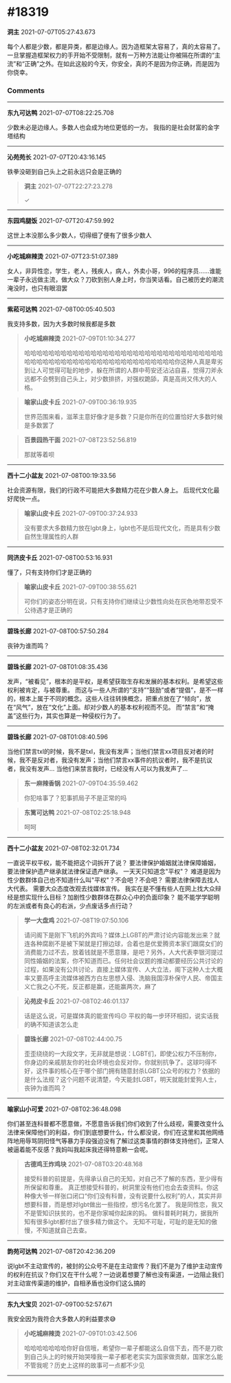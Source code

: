 # #18319

**洞主** 2021-07-07T05:27:43.673

每个人都是少数，都是异类，都是边缘人。因为造框架太容易了，真的太容易了。一旦掌握造框架权力的手开始不受限制，就有一万种方法能让你被隔在所谓的“主流”和“正确”之外。在如此这般的今天，你安全，真的不是因为你正确，而是因为你侥幸。 ​​​

### Comments

---

**东九可达鸭** 2021-07-07T08:22:25.708

少数未必是边缘人。多数人也会成为地位更低的一方。
我指的是社会财富的金字塔结构

---

**沁苑苑长** 2021-07-07T20:43:16.145

铁拳没砸到自己头上之前永远只会是正确的

> **洞主** 2021-07-07T22:27:23.278
> 
> ✓


---

**东园鸡腿饭** 2021-07-07T20:47:59.992

这世上本没那么多少数人，切得细了便有了很多少数人

---

**小吃城麻辣烫** 2021-07-07T23:51:07.389

女人，非异性恋，学生，老人，残疾人，病人，外卖小哥，996的程序员……谁能一辈子永远做主流，做大众？刀砍到别人身上时，你当笑话看。自己被历史的潮流淹没时，也只有眼泪罢

---

**紫菘可达鸭** 2021-07-08T00:05:40.503

我支持多数，因为大多数时候我都是多数

> **小吃城麻辣烫** 2021-07-09T01:10:34.277
> 
> 哈哈哈哈哈哈哈哈哈哈哈哈哈哈哈哈哈哈哈哈哈哈哈哈哈哈哈哈哈哈哈哈哈哈哈哈哈哈哈哈哈哈哈哈哈哈哈哈哈哈哈哈哈哈哈哈哈哈你这种人真是卑劣到让人可觉得可耻的地步，躲在所谓的人群中苟安还沾沾自喜，觉得刀斧永远都不会劈到自己头上，对少数排挤，对强权跪舔，真是高尚又伟大的人格。


> **喻家山皮卡丘** 2021-07-09T00:36:19.935
> 
> 世界范围来看，滋苯主意好像才是多数？只是你所在的位置恰好大多数时候是多数罢了


> **百景园热干面** 2021-07-08T23:52:56.819
> 
> 那就等着呗


---

**西十二小盆友** 2021-07-08T00:19:33.56

社会资源有限，我们的行政不可能把大多数精力花在少数人身上。
后现代文化最好爬快一点。

> **喻家山皮卡丘** 2021-07-09T00:37:24.933
> 
> 没有要求大多数精力放在lgbt身上，lgbt也不是后现代文化，而是具有少数自然生理属性的人群


---

**同济皮卡丘** 2021-07-08T00:53:16.931

懂了，只有支持你们才是正确的

> **喻家山皮卡丘** 2021-07-09T00:38:55.621
> 
> 可你们的姿态分明在说，只有支持你们继续让少数性向处在灰色地带忍受不公待遇才是正确的


---

**碧珠长廊** 2021-07-08T00:57:50.284

丧钟为谁而鸣？

---

**碧珠长廊** 2021-07-08T01:08:35.436

发声，“被看见”，根本的是平权，是希望获取生存和发展的基本权利。是希望这些权利被肯定，与被尊重。
而这与一些人所谓的“支持”“鼓励”或者“提倡”，是不一样的，根本上属于不同的概念。这些人往往转换概念，把重点放在了“倾向”，放在“风气”，放在“文化”上面。却对少数人的基本权利视而不见。
而“禁言”和“掩盖”这些行为，其实也算是一种侵权行为了。

---

**碧珠长廊** 2021-07-08T01:08:40.596

当他们禁言txl的时候，我不是txl，我没有发声；当他们禁言xx项目反对者的时候，我不是反对者，我没有发声；当他们禁言xx事件的抗议者时，我不是抗议者，我没有发声…
当他们来禁言我时，已经没有人可以为我发声了…

> **东一麻辣香锅** 2021-07-09T04:35:59.462
> 
> 你犯啥事了？犯事抓局子不是正常的吗


> **东篱可达鸭** 2021-07-08T02:25:18.948
> 
> 呵呵


---

**西十二小盆友** 2021-07-08T02:32:01.734

一直说平权平权，能不能把这个词拆开了说？
要法律保护婚姻就法律保障婚姻，要法律保护遗产继承就法律保证遗产继承。
一天天只知道念"平权"？
难道是因为性少数群体自己也不知道什么叫"平权"？不会吧？不会吧？
需要法律保障去找人大代表。
需要大众态度改观去找媒体宣传。
我实在是不懂有些人在网上找大众辩经是想实现什么目标？加剧性少数群体在群众心中的负面印象？
能不能学学聪明的左派或者有良心的右派，少点废话多点行动？

> **学一大盘鸡** 2021-07-08T19:07:50.106
> 
> 请问阁下是刚下飞机的外宾吗？媒体上LGBT的严肃讨论内容能发出来？就连各种腐剧不是被下架就是打擦边球，合着也是优爱腾资本家们跟腐女们的消费能力过不去，放着钱就是不愿意赚，是吧？另外，人大代表李银河提过同性婚姻的法案，你不知道而已。任何社会议题的推动都要经历公共讨论的过程，如果没有公共讨论，直接上媒体宣传、人大立法，阁下这种人士大概率又要高呼主流媒体被西方白左思想入侵、洗脑我国淳朴保守人民、帝国主义亡我之心不死，反正都是赢，还能赢两次，麻了


> **沁苑皮卡丘** 2021-07-08T02:46:01.137
> 
> 话是这么说，可是媒体真的能宣传吗😔 平权的每一步环环相扣，说实话我的确不知道该怎么走


> **碧珠长廊** 2021-07-08T02:44:00.75
> 
> 歪歪绕绕的一大段文字，无非就是想说：LGBT们，即使公权力不压制你，你身边的亲戚朋友你的社会环境也会反对你，你就别抗争了。这球叼得不好，这件事的核心在于哪个部门拥有随意封杀LGBT公众号的权力？依据的是什么法规？这个问题不说清楚，今天能封LGBT，明天就能封爱狗人士，丧钟为谁而鸣？


---

**喻家山小可爱** 2021-07-08T02:36:48.098

你们甚至连科普都不愿意做，不愿意告诉我们你们收到了什么歧视，需要改变什么法律来保障他们的利益，你们到底想要什么，什么都没说，你们在这里和其他网络阵地用辱骂阴阳怪气等暴力手段强迫没有了解过这类事情的群体支持他们，正常人被逼着能不反感？我妈叫我起床我还得特意赖一会呢。

> **古德鸡王炸鸡块** 2021-07-08T03:20:48.168
> 
> 接受科普的前提是，先得承认自己的无知，对自己不了解的东西，至少得有所保留和尊重。
真正想接受科普的，树洞里没有他们也会去查资料。你这种像大爷一样张口闭口“你们没有科普，没有说要什么权利”的人，其实并非想要科普，而是想对lgbt做出一些指控，想污名化罢了。
我是同性恋，我又不是管知识扶贫的，也不是你家喊你起床的妈。
做科普耗时耗力，据我所知有很多lgbt都付出了很多精力做这个。
无知不可耻，可耻的是无知的傲慢，不知道就自己去查。


---

**韵苑可达鸭** 2021-07-08T20:42:36.209

说lgbt不主动宣传的，被封的公众号不是在主动宣传？我们不是为了维护主动宣传的权利在抗议？你们又在干什么呢？一边说着想要了解也没有渠道，一边阻止我们对主动宣传渠道的维护，自相矛盾也没你们这么搞的

---

**东九大宝贝** 2021-07-09T00:52:57.671

我安全因为我符合大多数人的利益要求😅

> **小吃城麻辣烫** 2021-07-09T01:03:42.506
> 
> 哈哈哈哈哈哈哈你好自信哦，希望你一辈子都能这么自信下去，而不是刀砍到自己头上的时候开始哭嚎我一辈子都老老实实为国家做贡献，国家怎么能不管我呢？历史上这样的故事可一点都不少见


---

